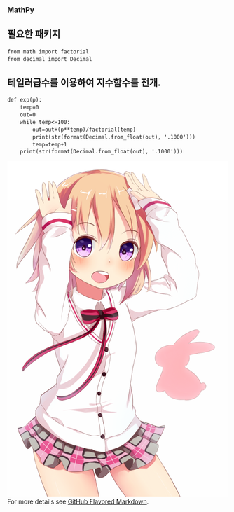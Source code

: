### MathPy
## 필요한 패키지
```markdown
from math import factorial
from decimal import Decimal
```

## 테일러급수를 이용하여 지수함수를 전개.
```markdown
def exp(p):
    temp=0
    out=0
    while temp<=100:
        out=out+(p**temp)/factorial(temp)
        print(str(format(Decimal.from_float(out), '.1000')))
        temp=temp+1
    print(str(format(Decimal.from_float(out), '.1000')))
```

![Image](https://raw.githubusercontent.com/OtakoidTony/homepage/master/42537ffcdee282d307071933704c5d61.jpg)
For more details see [GitHub Flavored Markdown](https://guides.github.com/features/mastering-markdown/).

